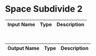 

# Space Subdivide 2



|Input Name|Type|Description|
|---|---|---|


<br>

|Output Name|Type|Description|
|---|---|---|

